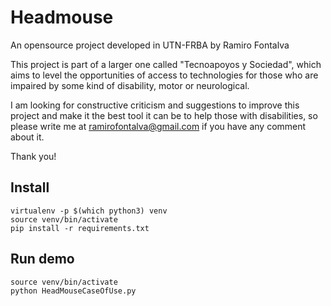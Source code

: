 # Headmouse
An opensource project developed in UTN-FRBA by Ramiro Fontalva

This project is part of a larger one called "Tecnoapoyos y Sociedad", which aims to level the opportunities of access to technologies for those who are impaired by some kind of disability, motor or neurological.

I am looking for constructive criticism and suggestions to improve this project and make it the best tool it can be to help those with disabilities, so please write me at ramirofontalva@gmail.com if you have any comment about it.

Thank you!


## Install

```shell script
virtualenv -p $(which python3) venv  
source venv/bin/activate
pip install -r requirements.txt
```


## Run demo

```shell
source venv/bin/activate
python HeadMouseCaseOfUse.py
```
